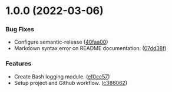 # 1.0.0 (2022-03-06)


### Bug Fixes

* Configure semantic-release ([40faa00](https://github.com/diablo02000/log4bash/commit/40faa0035aeadce2ab3090b77ac4fdcd30c3d7e8))
* Markdown syntax error on README documentation. ([07dd38f](https://github.com/diablo02000/log4bash/commit/07dd38fde716e6b4a8b548c9c6b3ee13fa62bd2e))


### Features

* Create Bash logging module. ([ef0cc57](https://github.com/diablo02000/log4bash/commit/ef0cc57fc2164cac419175a40feab20010543582))
* Setup project and Github workflow. ([c386062](https://github.com/diablo02000/log4bash/commit/c386062d36104e7b326543f695ade947b6287b72))
